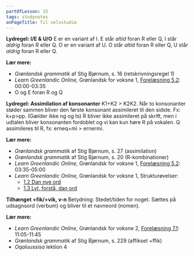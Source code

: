 ```yaml
---
partOfLesson: 15
tags: studynotes
onPageTitle: Til selvstudie
---
```


**Lydregel: I/E & U/O**
E er en variant af I. E står *altid* foran R eller Q, I står *aldrig* foran R eller Q.
O er en variant af U. O står *altid* foran R eller Q, U står *aldrig* foran R eller Q.

**Lær mere:** 
- *Grønlandsk grammatik* af Stig Bjørnum, s. 16 (retskrivningsregel 1)
- *Learn Greenlandic Online,* Grønlandsk for voksne 1, [Forelæsning 5.2](https://learngreenlandic.com/online/lg1/5.2/): 00:00-03:35
- O og E foran R og Q

**Lydregel: Assimilation af konsonanter**
K1+K2 > K2K2. Når to konsonanter støder sammen bliver den første konsonant assimileret til den sidste. Fx: k+p>pp. (Gælder ikke ng og ts)
R bliver ikke assimileret på skrift, men i udtalen bliver konsonanten fordoblet og vi kan kun høre R på vokalen. Q assimileres til R, fx: erneq+mi > ernermi.

**Lær mere:**
- *Grønlandsk grammatik* af Stig Bjørnum, s. 27 (assimilation)
- *Grønlandsk grammatik* af Stig Bjørnum, s. 20 (R-kombinationer)
- *Learn Greenlandic Online,* Grønlandsk for voksne 1, [Forelæsning 5.2](https://learngreenlandic.com/online/lg1/5.2/): 03:35-05:00
- *Learn Greenlandic Online,* Grønlandsk for voksne 1, Strukturøvelser:
    - [1.2 Dan nye ord](https://learngreenlandic.com/online/lg1/structure/1.2/)
    - [1.3 Lyt, forstå, dan ord](https://learngreenlandic.com/online/lg1/structure/1.3/)

**Tilhænget +fik/+vik, v-n**
Betydning: Stedet/tiden for noget. Sættes på udsagnsord (verbum) og bliver til et navneord (nomen).

**Lær mere:**
- *Learn Greenlandic Online,* Grønlandsk for voksne 2, [Forelæsning 7.1](https://learngreenlandic.com/online/lg2/7.1/): 11:05-11:45
- *Grønlandsk grammatik* af Stig Bjørnum, s. 229 (affikset +ffik)
- *Oqaluussisa* lektion 4